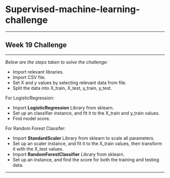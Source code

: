 # Supervised-machine-learning-challenge
----------------------------

## Week 19 Challenge
----------------------------

*Below are the steps taken to solve the challenge:*

* Import relevant libraries.
* Import CSV file.
* Set X and y values by selecting relevant data from file.
* Split the data into X_train, X_test, y_train, y_test.

For LogisticRegression:
* Import **LogisticRegression** Library from sklearn.
* Set up an classifier instance, and fit it to the X_train and y_train values.
* Find model score. 

For Random Forest Classifer:
* Import **StandardScaler** Library from sklearn to scale all parameters.
* Set up an scaler instance, and fit it to the X_train values, then transform it with the X_test values.
* Import **RandomForestClassifier** Library from sklearn.
* Set up an instance, and find the score for both the training and testing data. 


----------------------------
